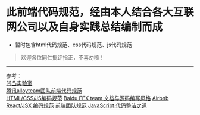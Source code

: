 # 此前端代码规范，经由本人结合各大互联网公司以及自身实践总结编制而成
+ 暂时包含html代码规范、css代码规范、js代码规范
> 欢迎各位同仁批评指正，不喜勿喷！
---
参考：  
[凹凸实验室](https://guide.aotu.io/docs/js/code.html)  
[腾讯alloyteam团队前端代码规范](https://www.w3cschool.cn/wematy/?)  
[HTML/CSS/JS编码规范](https://juejin.im/post/599ececb5188252423583c27)
[Baidu FEX team 文档与源码编写风格](https://github.com/fex-team/styleguide)
[Airbnb React/JSX 编码规范](https://github.com/JasonBoy/javascript/tree/master/react)
[前端团队规范](https://lq782655835.github.io/blogs/team-standard/0.standard-ai-summary.html)
[JavaScript 代码整洁之道](https://www.zcfy.cc/article/clean-code-javascript-readme-md-at-master-ryanmcdermott-clean-code-javascript-github-2273.html)

